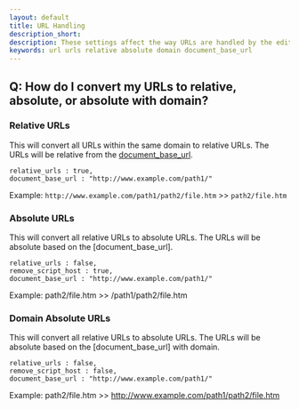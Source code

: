 ```yaml
---
layout: default
title: URL Handling
description_short:
description: These settings affect the way URLs are handled by the editor.
keywords: url urls relative absolute domain document_base_url
---
```


## Q: How do I convert my URLs to relative, absolute, or absolute with domain?

### Relative URLs

This will convert all URLs within the same domain to relative URLs. The URLs will be relative from the [document_base_url](#document_base_url).

```
relative_urls : true,
document_base_url : "http://www.example.com/path1/"
```

Example: `http://www.example.com/path1/path2/file.htm` >> `path2/file.htm`

### Absolute URLs

This will convert all relative URLs to absolute URLs. The URLs will be absolute based on the [document_base_url].

```
relative_urls : false,
remove_script_host : true,
document_base_url : "http://www.example.com/path1/"
```

Example: path2/file.htm >> /path1/path2/file.htm

### Domain Absolute URLs

This will convert all relative URLs to absolute URLs. The URLs will be absolute based on the [document_base_url] with domain.

```
relative_urls : false,
remove_script_host : false,
document_base_url : "http://www.example.com/path1/"
```

Example: path2/file.htm >> http://www.example.com/path1/path2/file.htm


